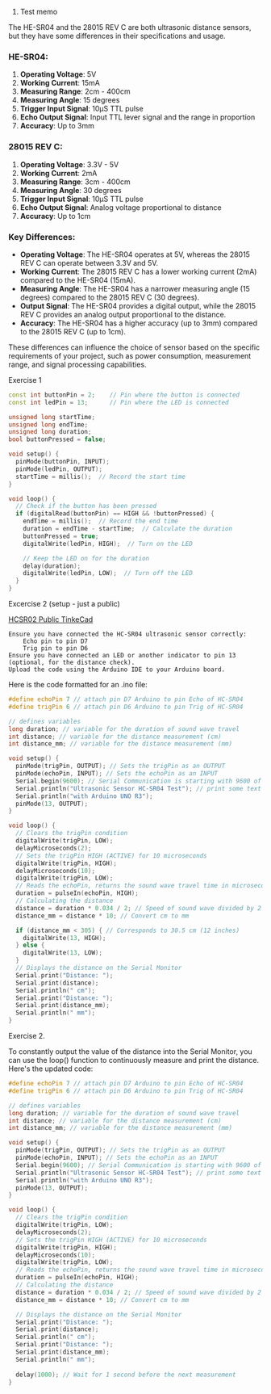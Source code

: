 1. Test memo

The HE-SR04 and the 28015 REV C are both ultrasonic distance sensors, but they have some differences in their specifications and usage.

### HE-SR04:
1. **Operating Voltage**: 5V
2. **Working Current**: 15mA
3. **Measuring Range**: 2cm - 400cm
4. **Measuring Angle**: 15 degrees
5. **Trigger Input Signal**: 10µS TTL pulse
6. **Echo Output Signal**: Input TTL lever signal and the range in proportion
7. **Accuracy**: Up to 3mm

### 28015 REV C:
1. **Operating Voltage**: 3.3V - 5V
2. **Working Current**: 2mA
3. **Measuring Range**: 3cm - 400cm
4. **Measuring Angle**: 30 degrees
5. **Trigger Input Signal**: 10µS TTL pulse
6. **Echo Output Signal**: Analog voltage proportional to distance
7. **Accuracy**: Up to 1cm

### Key Differences:
- **Operating Voltage**: The HE-SR04 operates at 5V, whereas the 28015 REV C can operate between 3.3V and 5V.
- **Working Current**: The 28015 REV C has a lower working current (2mA) compared to the HE-SR04 (15mA).
- **Measuring Angle**: The HE-SR04 has a narrower measuring angle (15 degrees) compared to the 28015 REV C (30 degrees).
- **Output Signal**: The HE-SR04 provides a digital output, while the 28015 REV C provides an analog output proportional to the distance.
- **Accuracy**: The HE-SR04 has a higher accuracy (up to 3mm) compared to the 28015 REV C (up to 1cm).

These differences can influence the choice of sensor based on the specific requirements of your project, such as power consumption, measurement range, and signal processing capabilities.

Exercise 1
``` c++
const int buttonPin = 2;    // Pin where the button is connected
const int ledPin = 13;      // Pin where the LED is connected

unsigned long startTime;
unsigned long endTime;
unsigned long duration;
bool buttonPressed = false;

void setup() {
  pinMode(buttonPin, INPUT);
  pinMode(ledPin, OUTPUT);
  startTime = millis();  // Record the start time
}

void loop() {
  // Check if the button has been pressed
  if (digitalRead(buttonPin) == HIGH && !buttonPressed) {
    endTime = millis();  // Record the end time
    duration = endTime - startTime;  // Calculate the duration
    buttonPressed = true;
    digitalWrite(ledPin, HIGH);  // Turn on the LED

    // Keep the LED on for the duration
    delay(duration);
    digitalWrite(ledPin, LOW);  // Turn off the LED
  }
}
```
Excercise 2 (setup - just a public)


[HCSR02 Public TinkeCad](https://www.tinkercad.com/things/4mGXsHk76Uq-ultrasonic-sensor-hc-sr04-with-led)


    Ensure you have connected the HC-SR04 ultrasonic sensor correctly:
        Echo pin to pin D7
        Trig pin to pin D6
    Ensure you have connected an LED or another indicator to pin 13 (optional, for the distance check).
    Upload the code using the Arduino IDE to your Arduino board.

Here is the code formatted for an .ino file:
```C++
#define echoPin 7 // attach pin D7 Arduino to pin Echo of HC-SR04
#define trigPin 6 // attach pin D6 Arduino to pin Trig of HC-SR04

// defines variables
long duration; // variable for the duration of sound wave travel
int distance; // variable for the distance measurement (cm)
int distance_mm; // variable for the distance measurement (mm)

void setup() {
  pinMode(trigPin, OUTPUT); // Sets the trigPin as an OUTPUT
  pinMode(echoPin, INPUT); // Sets the echoPin as an INPUT
  Serial.begin(9600); // Serial Communication is starting with 9600 of baudrate speed
  Serial.println("Ultrasonic Sensor HC-SR04 Test"); // print some text in Serial Monitor
  Serial.println("with Arduino UNO R3");
  pinMode(13, OUTPUT);
}

void loop() {
  // Clears the trigPin condition
  digitalWrite(trigPin, LOW);
  delayMicroseconds(2);
  // Sets the trigPin HIGH (ACTIVE) for 10 microseconds
  digitalWrite(trigPin, HIGH);
  delayMicroseconds(10);
  digitalWrite(trigPin, LOW);
  // Reads the echoPin, returns the sound wave travel time in microseconds
  duration = pulseIn(echoPin, HIGH);
  // Calculating the distance
  distance = duration * 0.034 / 2; // Speed of sound wave divided by 2 (go and back)
  distance_mm = distance * 10; // Convert cm to mm

  if (distance_mm < 305) { // Corresponds to 30.5 cm (12 inches)
    digitalWrite(13, HIGH);
  } else {
    digitalWrite(13, LOW);
  }
  // Displays the distance on the Serial Monitor
  Serial.print("Distance: ");
  Serial.print(distance);
  Serial.println(" cm");
  Serial.print("Distance: ");
  Serial.print(distance_mm);
  Serial.println(" mm");
}
```

Exercise 2.

To constantly output the value of the distance into the Serial Monitor, you can use the loop() function to continuously measure and print the distance. Here's the updated code:

```c++
#define echoPin 7 // attach pin D7 Arduino to pin Echo of HC-SR04
#define trigPin 6 // attach pin D6 Arduino to pin Trig of HC-SR04

// defines variables
long duration; // variable for the duration of sound wave travel
int distance; // variable for the distance measurement (cm)
int distance_mm; // variable for the distance measurement (mm)

void setup() {
  pinMode(trigPin, OUTPUT); // Sets the trigPin as an OUTPUT
  pinMode(echoPin, INPUT); // Sets the echoPin as an INPUT
  Serial.begin(9600); // Serial Communication is starting with 9600 of baudrate speed
  Serial.println("Ultrasonic Sensor HC-SR04 Test"); // print some text in Serial Monitor
  Serial.println("with Arduino UNO R3");
  pinMode(13, OUTPUT);
}

void loop() {
  // Clears the trigPin condition
  digitalWrite(trigPin, LOW);
  delayMicroseconds(2);
  // Sets the trigPin HIGH (ACTIVE) for 10 microseconds
  digitalWrite(trigPin, HIGH);
  delayMicroseconds(10);
  digitalWrite(trigPin, LOW);
  // Reads the echoPin, returns the sound wave travel time in microseconds
  duration = pulseIn(echoPin, HIGH);
  // Calculating the distance
  distance = duration * 0.034 / 2; // Speed of sound wave divided by 2 (go and back)
  distance_mm = distance * 10; // Convert cm to mm

  // Displays the distance on the Serial Monitor
  Serial.print("Distance: ");
  Serial.print(distance);
  Serial.println(" cm");
  Serial.print("Distance: ");
  Serial.print(distance_mm);
  Serial.println(" mm");
  
  delay(1000); // Wait for 1 second before the next measurement
}
```
